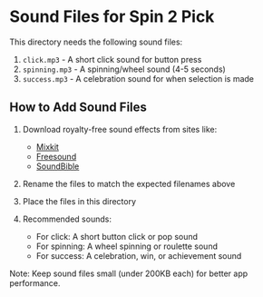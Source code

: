 # Sound Files for Spin 2 Pick

This directory needs the following sound files:

1. `click.mp3` - A short click sound for button press
2. `spinning.mp3` - A spinning/wheel sound (4-5 seconds)
3. `success.mp3` - A celebration sound for when selection is made

## How to Add Sound Files

1. Download royalty-free sound effects from sites like:
   - [Mixkit](https://mixkit.co/free-sound-effects/)
   - [Freesound](https://freesound.org/)
   - [SoundBible](https://soundbible.com/)

2. Rename the files to match the expected filenames above

3. Place the files in this directory

4. Recommended sounds:
   - For click: A short button click or pop sound
   - For spinning: A wheel spinning or roulette sound
   - For success: A celebration, win, or achievement sound

Note: Keep sound files small (under 200KB each) for better app performance. 